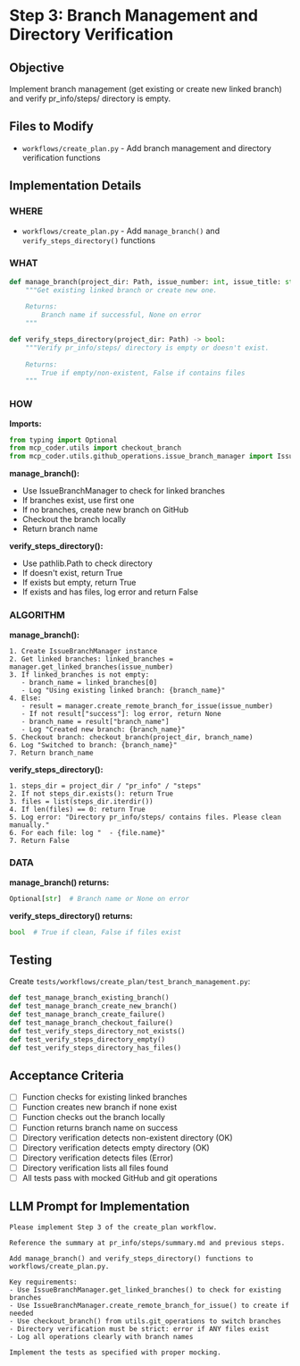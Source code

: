 # Step 3: Branch Management and Directory Verification

## Objective

Implement branch management (get existing or create new linked branch) and verify pr_info/steps/ directory is empty.

## Files to Modify

- `workflows/create_plan.py` - Add branch management and directory verification functions

## Implementation Details

### WHERE
- `workflows/create_plan.py` - Add `manage_branch()` and `verify_steps_directory()` functions

### WHAT

```python
def manage_branch(project_dir: Path, issue_number: int, issue_title: str) -> Optional[str]:
    """Get existing linked branch or create new one.
    
    Returns:
        Branch name if successful, None on error
    """

def verify_steps_directory(project_dir: Path) -> bool:
    """Verify pr_info/steps/ directory is empty or doesn't exist.
    
    Returns:
        True if empty/non-existent, False if contains files
    """
```

### HOW

**Imports:**
```python
from typing import Optional
from mcp_coder.utils import checkout_branch
from mcp_coder.utils.github_operations.issue_branch_manager import IssueBranchManager
```

**manage_branch():**
- Use IssueBranchManager to check for linked branches
- If branches exist, use first one
- If no branches, create new branch on GitHub
- Checkout the branch locally
- Return branch name

**verify_steps_directory():**
- Use pathlib.Path to check directory
- If doesn't exist, return True
- If exists but empty, return True
- If exists and has files, log error and return False

### ALGORITHM

**manage_branch():**
```
1. Create IssueBranchManager instance
2. Get linked branches: linked_branches = manager.get_linked_branches(issue_number)
3. If linked_branches is not empty:
   - branch_name = linked_branches[0]
   - Log "Using existing linked branch: {branch_name}"
4. Else:
   - result = manager.create_remote_branch_for_issue(issue_number)
   - If not result["success"]: log error, return None
   - branch_name = result["branch_name"]
   - Log "Created new branch: {branch_name}"
5. Checkout branch: checkout_branch(project_dir, branch_name)
6. Log "Switched to branch: {branch_name}"
7. Return branch_name
```

**verify_steps_directory():**
```
1. steps_dir = project_dir / "pr_info" / "steps"
2. If not steps_dir.exists(): return True
3. files = list(steps_dir.iterdir())
4. If len(files) == 0: return True
5. Log error: "Directory pr_info/steps/ contains files. Please clean manually."
6. For each file: log "  - {file.name}"
7. Return False
```

### DATA

**manage_branch() returns:**
```python
Optional[str]  # Branch name or None on error
```

**verify_steps_directory() returns:**
```python
bool  # True if clean, False if files exist
```

## Testing

Create `tests/workflows/create_plan/test_branch_management.py`:

```python
def test_manage_branch_existing_branch()
def test_manage_branch_create_new_branch()
def test_manage_branch_create_failure()
def test_manage_branch_checkout_failure()
def test_verify_steps_directory_not_exists()
def test_verify_steps_directory_empty()
def test_verify_steps_directory_has_files()
```

## Acceptance Criteria

- [ ] Function checks for existing linked branches
- [ ] Function creates new branch if none exist
- [ ] Function checks out the branch locally
- [ ] Function returns branch name on success
- [ ] Directory verification detects non-existent directory (OK)
- [ ] Directory verification detects empty directory (OK)
- [ ] Directory verification detects files (Error)
- [ ] Directory verification lists all files found
- [ ] All tests pass with mocked GitHub and git operations

## LLM Prompt for Implementation

```
Please implement Step 3 of the create_plan workflow.

Reference the summary at pr_info/steps/summary.md and previous steps.

Add manage_branch() and verify_steps_directory() functions to workflows/create_plan.py.

Key requirements:
- Use IssueBranchManager.get_linked_branches() to check for existing branches
- Use IssueBranchManager.create_remote_branch_for_issue() to create if needed
- Use checkout_branch() from utils.git_operations to switch branches
- Directory verification must be strict: error if ANY files exist
- Log all operations clearly with branch names

Implement the tests as specified with proper mocking.
```
